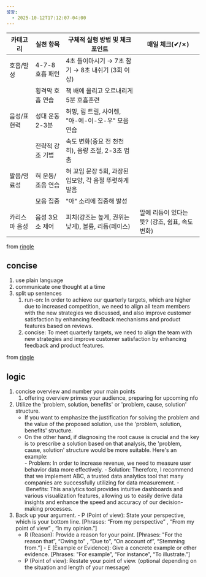 ```yaml
---
성장:
  - 2025-10-12T17:12:07-04:00
---
```


| 카테고리    | 실천 항목       | 구체적 실행 방법 및 체크 포인트                | 매일 체크(✔/✗)                    |
| ------- | ----------- | --------------------------------- | ----------------------------- |
| 호흡/발성   | 4-7-8 호흡 패턴 | 4초 들이마시기 → 7초 참기 → 8초 내쉬기 (3회 이상) |                               |
|         | 횡격막 호흡 연습   | 책 배에 올리고 오르내리게 5분 호흡훈련            |                               |
| 음성/표현력  | 성대 운동 2-3분  | 허밍, 립 트릴, 사이렌, "아-에-이-오-우" 모음연습   |                               |
|         | 전략적 강조 기법   | 속도 변화(중요 전 천천히), 음량 조절, 2-3초 멈춤   |                               |
| 발음/명료성  | 혀 운동/조음 연습  | 혀 꼬임 문장 5회, 과장된 입모양, 각 음절 뚜렷하게 발음 |                               |
|         | 모음 집중       | "아" 소리에 집중해 발성                    |                               |
| 카리스마 음성 | 음성 3요소 제어   | 피치(강조는 높게, 권위는 낮게), 볼륨, 리듬(페이스)   | 말에 리듬이 있다는 뜻? (강조, 쉼표, 속도 변화) |


from [ringle](https://www.ringleplus.com/en/portal/materials/detail/3332?lessonId=2328647)
## concise 
1. use plain language
2. communicate one thought at a time
3. split up sentences
	1. run-on: In order to achieve our quarterly targets, which are higher due to increased competition, we need to align all team members with the new strategies we discussed, and also improve customer satisfaction by enhancing feedback mechanisms and product features based on reviews.
	2. concise: To meet quarterly targets, we need to align the team with new strategies and improve customer satisfaction by enhancing feedback and product features.
 
from [ringle](https://www.ringleplus.com/en/portal/materials/detail/3294)
## logic
1. concise overview and number your main points
	1. offering overview primes your audience, preparing for upcoming nfo
2. Utilize the 'problem, solution, benefits' or 'problem, cause, solution' structure.
	- If you want to emphasize the justification for solving the problem and the value of the proposed solution, use the 'problem, solution, benefits' structure.
	- On the other hand, if diagnosing the root cause is crucial and the key is to prescribe a solution based on that analysis, the 'problem, cause, solution' structure would be more suitable.
	Here's an example:	
	- Problem: In order to increase revenue, we need to measure user behavior data more effectively.
	- Solution: Therefore, I recommend that we implement ABC, a trusted data analytics tool that many companies are successfully utilizing for data measurement.
	- Benefits: This analytics tool provides intuitive dashboards and various visualization features, allowing us to easily derive data insights and enhance the speed and accuracy of our decision-making processes.
3. Back up your argument.
	- P (Point of view): State your perspective, which is your bottom line. [Phrases: “From my perspective” , “From my point of view” , “In my opinion.”]
	- R (Reason): Provide a reason for your point. [Phrases: "For the reason that”, “Owing to” , “Due to”, “On account of”, “Stemming from.”]
	- E (Example or Evidence): Give a concrete example or other evidence. [Phrases: "For example”, “For instance”, “To illustrate.”]
	- P (Point of view): Restate your point of view. (optional depending on the situation and length of your message)
